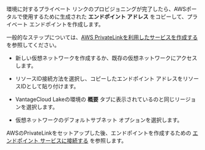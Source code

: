 環境に対するプライベート リンクのプロビジョニングが完了したら、AWSポータルで使用するために生成された **エンドポイント アドレス** をコピーして、プライベート エンドポイントを作成します。

一般的なステップについては、[AWS PrivateLinkを利用したサービスを作成する](https://docs.aws.amazon.com/vpc/latest/privatelink/create-endpoint-service.html) を参照してください。

-   新しい仮想ネットワークを作成するか、既存の仮想ネットワークにアクセスします。


-   リソースID接続方法を選択し、コピーしたエンドポイント アドレスをリソースIDとして貼り付けます。


-   VantageCloud Lakeの環境の **概要** タブに表示されているのと同じリージョンを選択します。


-   仮想ネットワークのデフォルトサブネット オプションを選択します。


AWSのPrivateLinkをセットアップした後、エンドポイントを作成するための [エンドポイント サービスに接続する](https://docs.aws.amazon.com/vpc/latest/privatelink/create-endpoint-service.html#share-endpoint-service) を参照します。

